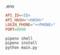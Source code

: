 .env

```ini
API_ID=<ID>
API_HASH="<HASH>"
LOGIN_PHONE="+<PHONE>"
PORT=8000
```

```bash
pipenv shell
pipenv install
python main.py
```
